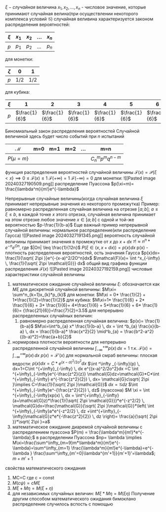 $\xi - случайная$ величина
$x_{1},x_{2}, \dots, x_{n}$ - числовое значение, которые принимают случайная велина(при осуществлении некоторого комплекса условий $\mathcal{G}$)
случайная веливина характеризуется законом распределения вероятностей:

| $\xi$ | $x_{1}$ | $x_{2}$ | $\dots$ | $x_{n}$ |
| ----- | ------- | ------- | ------- | ------- |
| $p$   | $p_{1}$ | $p_{2}$ | $\dots$ | $p_{n}$ |
для монетки:

| $\zeta$ | 0   | 1   |
| ------- | --- | --- |
| $p$     | 1/2 | 1/2 |
для кубика:

| $\xi$ | 1             | 2             | 3             | 4             | 5             | 6             |     |
| ----- | ------------- | ------------- | ------------- | ------------- | ------------- | ------------- | --- |
| $p$   | $\frac{1}{6}$ | $\frac{1}{6}$ | $\frac{1}{6}$ | $\frac{1}{6}$ | $\frac{1}{6}$ | $\frac{1}{6}$ |     |
Биномиальный закон распределения вероятностей
Случайной величиной здесь будет число событий при $n$ испытаний

| $\mathcal{M}$  | m=0 | m=1 | m=2 | $\dots$ | m=n                 |
| -------------- | --- | --- | --- | ------- | ------------------- |
| $P${$\mu = m$} |     |     |     |         | $C^m_{n}p^mq^{n-m}$ |
функция распределения вероятностей случайной величины
$\mathcal{F}(x) = \mathcal{P}\{\xi <x\} \implies 0\leq \mathcal{F}(x)\leq 1$
$\mathcal{F}(+\infty )= 1$
$\mathcal{F}(-\infty)=0$
для монетки:
![[Pasted image 20240327190509.png]]
распределение Пуассона
$p(\xi=m)= \frac{\lambda^m}{m!}e^{-\lambda}$


Непрерывные случайные величины(когда случайная величина $\xi$ принимает непрерывные значения из некоторого промежутка)
Пример:
равномерно распределенная случайная величина на отрезке $[a;b]$;  $a\leq \xi \leq b$, в каждой точке $x$ этого отрезка, случайная величина принимает на этом отрезке любое значение $x \in [a;b]$ с одной и той-же вероятностью $p-\frac{1}{b-a}$
Еще важный пример непрерывной случайной величины: нормальное распределение(или распределение Гаусса) 
![[Pasted image 20240327191345.png]]
вероятность случайной величины принимает значения в промежутке от $x$ до $x+dx$
$т! \approx n^n*e^{-n}e^{On},$ где $|On| \leq \frac{1}{12n}$
$P(\xi \in (x, x+dx))= p(x)dx$  p(x) - плотность распределения вероятностей, ость значения Гаусса $p(x)dx= \frac{1}{\sqrt{ 2\pi }}e^{-(x-a)^2/2O^n}dx$
$\mathcal{F}(x)= \int ^x_{-\infty} \, \frac{1}{\sqrt{ 2\pi \mathcal{G}}} dx$
общий вид графика функции распределения $\mathcal{F}(x)$
![[Pasted image 20240327192159.png]]
числовые характеристики случайной величины
1) математическое ожидание случайной величины $\xi$: обозначается как $M\xi$
	для дискретной случайной величины: $M\xi= \sum^n_{k=1}x_{k}*p_{k}$
	для монетки: $M\xi = 0* \frac{1}{2} + 1*\frac{1}{2}=\frac{1}{2}$
	для кубика: $M\xi=1* \frac{1}{6} + 2* \frac{1}{6} + 3* \frac{1}{6}+ 4*\frac{1}{6} + 5*\frac{1}{6} + 6* \frac{1}{6}= {\frac{21}{6}}=\frac{7}{2}=3.5$
	для непрерывно распределенных случайных величин:
	1) равномерно распределенная случайная величина: $p(x)= \frac{1}{b-a}$
		$M\xi=\int^b_{a} x* \frac{1}{b-a} \, dx = \int ^b_{a} \frac{x}{b-a} \, dx = \frac{1}{b-a}* \frac{x^2}{2} \mid^b_{a} = \frac{b^2-a^2}{(b-a)*2}=\frac{a+b}{2}$
2) нормировка плотности вероятности для непрерывно распределенной случайной величины
	$\int _{-\infty}^{+\infty}p(x) \, dx=1$
	т.к. $\mathcal{F}(x)= \int _{-\infty}^{+\infty}p(x) \, dx$
	$p(x) = {\mathcal{F}}'(x)$
	для нормальной смраб величины:
	плоская ведости: $p(x)dx = C*e^{(x-a)^2/2o^2}dx$
	$\int ^\infty _{-\infty}(p) \, dx=1=C\int ^{+\infty}_{-\infty} \, dx e^{(x-a)^2/2o^2}dx =C \int ^{+\infty}_{-\infty}e^{-\frac{z^2}{z}} \mathcal{G}dz=\mathcal{G}*C*\int ^{+\infty}_{-\infty} e^{-\frac{z^2}{2}} \, dx= \mathcal{G}c\sqrt{ 2\pi }\implies C=\frac{1}{\sqrt{ 2\pi }\mathcal{G}}$
	$dx=\mathcal{G}dz$
	$\int ^{+\infty}_{-\infty}e^-{\frac{z^2}{2}} \, dz$ (пуассона)
	$M \xi = \int ^{+\infty}_{-\infty}xp(x) \, dx = \int^{+\infty}_{-\infty} (a+\mathcal{G}z)*\frac{1}{\sqrt{ 2\pi \mathcal{G}}}*e^{-z^2/2} \, \mathcal{G}dx=\frac{\mathcal{G}}{\sqrt{ 2\pi }\mathcal{G}}*\left(  \int ^{+\infty}_{-\infty}a*e^{-z^2/2} \, dz +\int^{+\infty}_{-\infty}\mathcal{G}z*e*{-\frac{z^2}{2}} \, dz \right)= \frac{a}{\sqrt{ 2\pi }}*\sqrt{ 2\pi }=a$
3) математическое ожидание диаремой случайной величины с распределением пуассона
	$P(m) = \frac{\lambda^m}{m!}*e^{-\lambda};$ в распределении Пуассона  $np= \lambda \implies M\xi=\frac{\sum^\infty_{m=9}m*\lambda^m}{m!}e^{-\lambda}=\sum^\infty_{m=1} \frac{\lambda^m}{m!}e^{-\lambda}=e^{-\lambda } \frac{\sum^\infty_{m'=0}\lambda^{m'+1}}{m'+1}'=\lambda$;   $m+ m'+1$

свойства математического ожидания
1) MC=C
где с = const
2) $M(c\psi)=cM\xi$
3) $M\xi+M\eta = M(\xi+\eta)$
4) для независимых случайных величин: $M\xi * M\eta = M(\xi \eta)$
Получение другим способом математического ожидания бимоклано распределение случилось вспость с помощью 